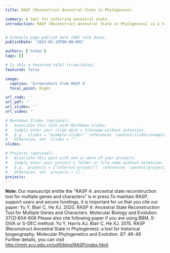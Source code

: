 ```yaml
---
title: RASP (Reconstruct Ancestral State in Phylogenies)

summary: A tool for inferring ancestral state.
introduction: RASP (Reconstruct Ancestral State in Phylogenies) is a tool for inferring ancestral state using S-DIVA (Statistical dispersal-vicariance analysis), Lagrange (DEC), Bayes-Lagrange (S-DEC), BayArea, BBM (Bayesian Binary MCMC) method, Bayestraits and BioGeoBEARS packages.


# Schedule page publish date (NOT talk date).
publishDate: '2023-02-10T00:00:00Z'

authors: ['YuYan']
tags: []

# Is this a featured talk? (true/false)
featured: false

image:
  caption: 'Screenshots from RASP 4'
  focal_point: Right

url_code: ''
url_pdf: ''
url_slides: ''
url_video: ''

# Markdown Slides (optional).
#   Associate this talk with Markdown slides.
#   Simply enter your slide deck's filename without extension.
#   E.g. `slides = "example-slides"` references `content/slides/example-slides.md`.
#   Otherwise, set `slides = ""`.
slides:

# Projects (optional).
#   Associate this post with one or more of your projects.
#   Simply enter your project's folder or file name without extension.
#   E.g. `projects = ["internal-project"]` references `content/project/deep-learning/index.md`.
#   Otherwise, set `projects = []`.
projects:
---
```


**Note**: Our manuscript entitle the "RASP 4: ancestral state reconstruction tool for multiple genes and characters" is in press.To maintain RASP, support users and secure fundings, it is important for us that you cite our paper:
Yu Y, Blair C, He XJ. 2020. RASP 4: Ancestral State Reconstruction Tool for Multiple Genes and Characters. Molecular Biology and Evolution. 37(2):604-606
Please also cite following paper if you are using BBM, S-DIVA or S-DEC method: 
Yu Y, Harris AJ, Blair C, He XJ. 2015. RASP (Reconstruct Ancestral State in Phylogenies): a tool for historical biogeography. Molecular Phylogenetics and Evolution. 87: 46-49
<br>
Further details, you can visit http://mnh.scu.edu.cn/soft/blog/RASP/index.html.
